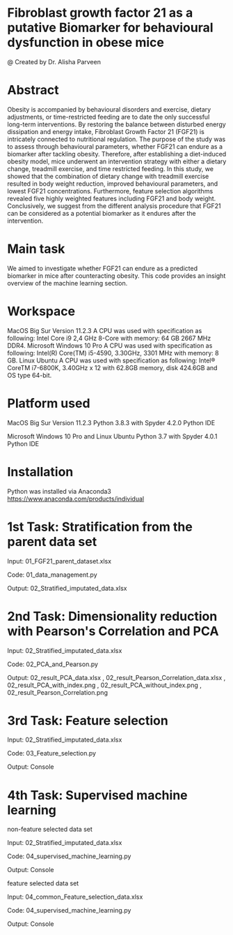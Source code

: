# Fibroblast growth factor 21 as a putative Biomarker for behavioural dysfunction in obese mice
@ Created by Dr. Alisha Parveen

# Abstract
Obesity is accompanied by behavioural disorders and exercise, dietary adjustments, or time-restricted feeding are to date the only successful long-term interventions. By restoring the balance between disturbed energy dissipation and energy intake, Fibroblast Growth Factor 21 (FGF21) is intricately connected to nutritional regulation. The purpose of the study was to assess through behavioural parameters, whether FGF21 can endure as a biomarker after tackling obesity. Therefore, after establishing a diet-induced obesity model, mice underwent an intervention strategy with either a dietary change, treadmill exercise, and time restricted feeding. In this study, we showed that the combination of dietary change with treadmill exercise resulted in body weight reduction, improved behavioural parameters, and lowest FGF21 concentrations. Furthermore, feature selection algorithms revealed five highly weighted features including FGF21 and body weight. Conclusively, we suggest from the different analysis procedure that FGF21 can be considered as a potential biomarker as it endures after the intervention.

# Main task
We aimed to investigate whether FGF21 can endure as a predicted biomarker in mice after counteracting obesity. This code provides an insight overview of the machine learning section.

# Workspace
MacOS Big Sur Version 11.2.3
A CPU was used with specification as following: Intel Core i9 2,4 GHz 8-Core with memory: 64 GB 2667 MHz DDR4.
Microsoft Windows 10 Pro
A CPU was used with specification as following: Intel(R) Core(TM) i5-4590, 3.30GHz, 3301 MHz with memory: 8 GB.
Linux Ubuntu
A CPU was used with specification as following: Intel® CoreTM i7-6800K, 3.40GHz x 12 with 62.8GB memory, disk 424.6GB and OS type 64-bit. 

# Platform used
MacOS Big Sur Version 11.2.3
Python 3.8.3 with Spyder 4.2.0 Python IDE

Microsoft Windows 10 Pro and Linux Ubuntu
Python 3.7 with Spyder 4.0.1 Python IDE

# Installation
Python was installed via Anaconda3
https://www.anaconda.com/products/individual


# 1st Task: Stratification from the parent data set
Input: 01_FGF21_parent_dataset.xlsx

Code: 01_data_management.py

Output: 02_Stratified_imputated_data.xlsx

# 2nd Task: Dimensionality reduction with Pearson's Correlation and PCA
Input: 02_Stratified_imputated_data.xlsx

Code: 02_PCA_and_Pearson.py

Output: 02_result_PCA_data.xlsx ,
        02_result_Pearson_Correlation_data.xlsx ,
        02_result_PCA_with_index.png ,
        02_result_PCA_without_index.png ,
        02_result_Pearson_Correlation.png 

# 3rd Task: Feature selection
Input: 02_Stratified_imputated_data.xlsx

Code: 03_Feature_selection.py

Output: Console

# 4th Task: Supervised machine learning
non-feature selected data set

Input: 02_Stratified_imputated_data.xlsx

Code: 04_supervised_machine_learning.py

Output: Console


feature selected data set

Input: 04_common_Feature_selection_data.xlsx

Code: 04_supervised_machine_learning.py

Output: Console
